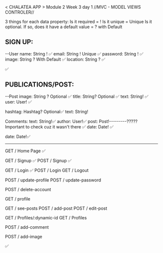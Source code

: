 <!-- @format -->

< CHALATEA APP > Module 2 Week 3 day 1
//MVC - MODEL VIEWS CONTROLER//

3 things for each data property:
Is it required = !
Is it unique = Unique
Is it optional. If so, does it have a default value = ? with Default

## SIGN UP:

--User
name: String ! ✅
email: String ! Unique ✅
password: String ! ✅
image: String ? With Default ✅
location: String ? ✅

<!-- socialMedias: ['linkedin', 'github', 'twitter']? = [] we will decide it later on--> ✅

<!-- jobTitle: String?
cohort: String?
slack: String?
personalSite: String?
jobLocation: String? -->

## PUBLICATIONS/POST:

--Post
image: String ? Optional ✅
title: String? Optional ✅
text: String! ✅
user: User! ✅

hashtag: Hashtag? Optional✅
text: String!

Comments:
text: String!✅
author: User!✅
post: Post!---------????? Important to check cuz it wasn't there ✅
date: Date! ✅

date: Date!✅

---

GET / Home Page ✅

GET / Signup ✅
POST / Signup ✅

<!-- - Martes, 28.09 Done until line 112 GET and POST --Signup-- -->

GET / Login ✅
POST / Login
GET / Logout

POST / update-profile
POST / update-password

POST / delete-account

GET / profile

GET / see-posts
POST / add-post
POST / edit-post

GET / Profiles/:dynamic-id
GET / Profiles

POST / add-comment

POST / add-image

<!-- GET / map-view IS IT  NECEESSARY????-->

✅

<!-- TODO'S

- Styling de ICON BRAND in Layout.hbs
- Styling the SIGNUP hbs with the BOOTSTRAP FORM
-->
